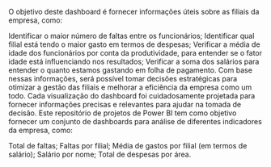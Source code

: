 O objetivo deste dashboard é fornecer informações úteis sobre as filiais da empresa, como:

Identificar o maior número de faltas entre os funcionários;
Identificar qual filial está tendo o maior gasto em termos de despesas;
Verificar a média de idade dos funcionários por conta da produtividade, para entender se o fator idade está influenciando nos resultados;
Verificar a soma dos salários para entender o quanto estamos gastando em folha de pagamento.
Com base nessas informações, será possível tomar decisões estratégicas para otimizar a gestão das filiais e melhorar a eficiência da empresa como um todo. Cada visualização do dashboard foi cuidadosamente projetada para fornecer informações precisas e relevantes para ajudar na tomada de decisão.
Este repositório de projetos de Power BI tem como objetivo fornecer um conjunto de dashboards para análise de diferentes indicadores da empresa, como:

Total de faltas;
Faltas por filial;
Média de gastos por filial (em termos de salário);
Salário por nome;
Total de despesas por área.